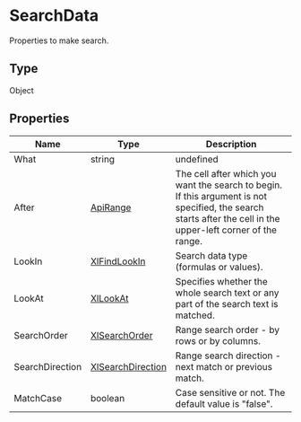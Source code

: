 # SearchData

Properties to make search.

## Type

Object

## Properties

| Name | Type | Description |
| ---- | ---- | ----------- |
| What | string | undefined | The data to search for. |
| After | [ApiRange](../ApiRange/ApiRange.md) | The cell after which you want the search to begin. If this argument is not specified, the search starts after the cell in the upper-left corner of the range. |
| LookIn | [XlFindLookIn](../Enumeration/XlFindLookIn.md) | Search data type (formulas or values). |
| LookAt | [XlLookAt](../Enumeration/XlLookAt.md) | Specifies whether the whole search text or any part of the search text is matched. |
| SearchOrder | [XlSearchOrder](../Enumeration/XlSearchOrder.md) | Range search order - by rows or by columns. |
| SearchDirection | [XlSearchDirection](../Enumeration/XlSearchDirection.md) | Range search direction - next match or previous match. |
| MatchCase | boolean | Case sensitive or not. The default value is "false". |
